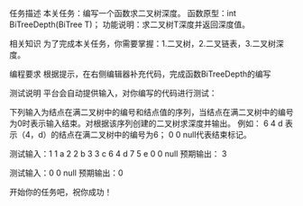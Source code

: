 任务描述
本关任务：编写一个函数求二叉树深度。
函数原型：int BiTreeDepth(BiTree T)；
功能说明：求二叉树T深度并返回深度值。

相关知识
为了完成本关任务，你需要掌握：1.二叉树，2.二叉链表，3.二叉树深度。

编程要求
根据提示，在右侧编辑器补充代码，完成函数BiTreeDepth的编写

测试说明
平台会自动提供输入，对你编写的代码进行测试：

下列输入为结点在满二叉树中的编号和结点值的序列，当结点在满二叉树中的编号为0时表示输入结束。对根据该序列创建的二叉树求深度并输出。
例如： 6 4 d  表示（4，d）的结点在满二叉树中的编号为6； 0 0 null代表结束标记。


测试输入：1 1 a    2 2 b     3 3 c    6 4 d    7 5 e    0 0 null
预期输出： 3


测试输入：0 0 null
预期输出：0

开始你的任务吧，祝你成功！